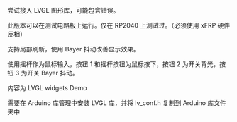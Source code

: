 尝试接入 LVGL 图形库，可能包含错误。

此版本可以在测试电路板上运行。仅在 RP2040 上测试过。（必须使用 xFRP 硬件反相）

支持局部刷新，使用 Bayer 抖动改善显示效果。

使用摇杆作为鼠标输入，按钮 1 和摇杆按钮为鼠标按下，按钮 2 为开关背光，按钮 3 为开关 Bayer 抖动。

内容为 LVGL widgets Demo

需要在 Arduino 库管理中安装 LVGL 库，并将 lv_conf.h 复制到 Arduino 库文件夹中